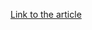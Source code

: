 [Link to the article](https://blog.google/threat-analysis-group/update-campaign-targeting-security-researchers/)
